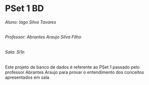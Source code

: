 # PSet 1 BD
###### Aluno: Iago Silva Tavares         
###### Professor: Abrantes Araujo Silva Filho 
###### Sala: Si1n 

Este projeto de banco de dados é referente ao PSet 1 passado pelo professor Abrantes Araujo para provar o entendimento dos conceitos apresentados em sala 